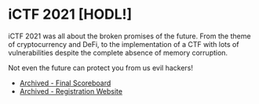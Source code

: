 # iCTF 2021 [HODL!]

iCTF 2021 was all about the broken promises of the future. From the theme of cryptocurrency and DeFi,
to the implementation of a CTF with lots of vulnerabilities despite the complete absence of memory corruption.

Not even the future can protect you from us evil hackers!

* [Archived - Final Scoreboard](final_scoreboard)
* [Archived - Registration Website](registration_website)
